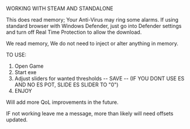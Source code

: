 WORKING WITH STEAM AND STANDALONE

This does read memory; Your Anti-Virus may ring some alarms. If using standard browser with Windows Defender, just go into Defender settings and turn off Real Time Protection to allow the download. 


We read memory, We do not need to inject or alter anything in memory. 


TO USE:
1) Open Game
2) Start exe
3) Adjust sliders for wanted thresholds -- SAVE -- (IF YOU DONT USE ES AND NO ES POT, SLIDE ES SLIDER TO "0")
4) ENJOY

Will add more QoL improvements in the future.

IF not working leave me a message, more than likely will need offsets updated. 
